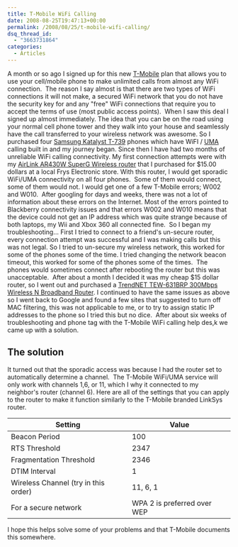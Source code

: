 ```yaml
---
title: T-Mobile WiFi Calling
date: 2008-08-25T19:47:13+00:00
permalink: /2008/08/25/t-mobile-wifi-calling/
dsq_thread_id:
  - "3663731864"
categories:
  - Articles
---
```

A month or so ago I signed up for this new [T-Mobile](http://www.t-mobile.com/) plan that allows you to use your cell/mobile phone to make unlimited calls from almost any WiFi connection.  The reason I say almost is that there are two types of WiFi connections it will not make, a secured WiFi network that you do not have the security key for and any "free" WiFi connections that require you to accept the terms of use (most public access points).  When I saw this deal I signed up almost immediately. The idea that you can be on the road using your normal cell phone tower and they walk into your house and seamlessly have the call transferred to your wireless network was awesome. So I purchased four [Samsung Katalyst T-739](http://www.t-mobile.com/shop/Phones/Cell-Phone-Detail.aspx?cell-phone=Samsung-Katalyst) phones which have WiFI / [UMA](http://en.wikipedia.org/wiki/Generic_Access_Network) calling built in and my journey began. Since then I have had two months of unreliable WiFi calling connectivity. My first connection attempts were with my [AirLink AR430W SuperG Wireless router](http://www.airlink101.com/products/ar430w.php) that I purchased for $15.00 dollars at a local Frys Electronic store. With this router, I would get sporadic WiFi/UMA connectivity on all four phones.  Some of them would connect, some of them would not. I would get one of a few T-Mobile errors; W002 and W010.  After googling for days and weeks, there was not a lot of information about these errors on the Internet. Most of the errors pointed to Blackberry connectivity issues and that errors W002 and W010 means that the device could not get an IP address which was quite strange because of both laptops, my Wii and Xbox 360 all connected fine.  So I began my troubleshooting... First I tried to connect to a friend's un-secure router, every connection attempt was successful and I was making calls but this was not legal. So I tried to un-secure my wireless network, this worked for some of the phones some of the time. I tried changing the network beacon timeout, this worked for some of the phones some of the times.  The phones would sometimes connect after rebooting the router but this was unacceptable.  After about a month I decided it was my cheap $15 dollar router, so I went out and purchased a [TrendNET TEW-631BRP 300Mbps Wireless N Broadband Router](http://trendnet.com/products/proddetail.asp?prod=110_TEW-631BRP&cat=66). I continued to have the same issues as above so I went back to Google and found a few sites that suggested to turn off MAC filtering, this was not applicable to me, or to try to assign static IP addresses to the phone so I tried this but no dice.  After about six weeks of troubleshooting and phone tag with the T-Mobile WiFi calling help des,k we came up with a solution.

## The solution

It turned out that the sporadic access was because I had the router set to automatically determine a channel.  The T-Mobile WiFi/UMA service will only work with channels 1,6, or 11, which I why it connected to my neighbor's router (channel 6). Here are all of the settings that you can apply to the router to make it function similarly to the T-Mobile branded LinkSys router.

|Setting|Value|
|--- |--- |
|Beacon Period|100|
|RTS Threshold|2347|
|Fragmentation Threshold|2346|
|DTIM Interval|1|
|Wireless Channel (try in this order)|11, 6, 1|
|For a secure network|WPA 2 is preferred over WEP|

I hope this helps solve some of your problems and that T-Mobile documents this somewhere.